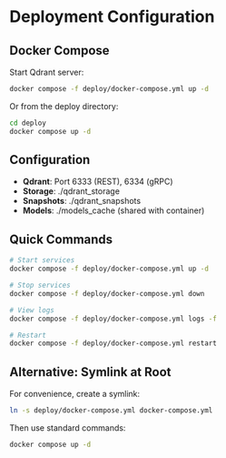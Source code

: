 # Deployment Configuration

## Docker Compose

Start Qdrant server:

```bash
docker compose -f deploy/docker-compose.yml up -d
```

Or from the deploy directory:

```bash
cd deploy
docker compose up -d
```

## Configuration

- **Qdrant**: Port 6333 (REST), 6334 (gRPC)
- **Storage**: ./qdrant_storage
- **Snapshots**: ./qdrant_snapshots
- **Models**: ./models_cache (shared with container)

## Quick Commands

```bash
# Start services
docker compose -f deploy/docker-compose.yml up -d

# Stop services
docker compose -f deploy/docker-compose.yml down

# View logs
docker compose -f deploy/docker-compose.yml logs -f

# Restart
docker compose -f deploy/docker-compose.yml restart
```

## Alternative: Symlink at Root

For convenience, create a symlink:

```bash
ln -s deploy/docker-compose.yml docker-compose.yml
```

Then use standard commands:
```bash
docker compose up -d
```
